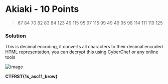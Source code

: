 # Akiaki - 10 Points
> 67 84 70 82 83 84 123 49 115 95 97 115 99 49 49 95 98 114 111 119 125
### Solution
This is decimal encoding, it converts all characters to their decimal encoded HTML representation, you can decrypt this using CyberChef or any online tools

![image](https://github.com/user-attachments/assets/bc370ce5-f884-42cb-a813-5cf926776576)

**CTFRST{1s_asc11_brow}**
